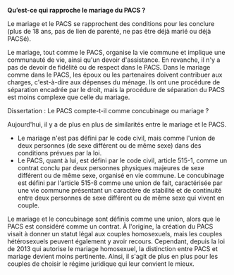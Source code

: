 **Qu’est-ce qui rapproche le mariage du PACS ?**

Le mariage et le PACS se rapprochent des conditions pour les conclure (plus de 18 ans, pas de lien de parenté, ne pas être déjà marié ou déjà PACSé). 

Le mariage, tout comme le PACS, organise la vie commune et implique une communauté de vie, ainsi qu'un devoir d'assistance. En revanche, il n'y a pas de devoir de fidélité ou de respect dans le PACS. Dans le mariage comme dans le PACS, les époux ou les partenaires doivent contribuer aux charges, c'est-à-dire aux dépenses du ménage. Ils ont une procédure de séparation encadrée par le droit, mais la procédure de séparation du PACS est moins complexe que celle du mariage.

Dissertation : Le PACS compte-t-il comme concubinage ou mariage ?

Aujourd'hui, il y a de plus en plus de similarités entre le mariage et le PACS. 
- Le mariage n'est pas défini par le code civil, mais comme l'union de deux personnes (de sexe différent ou de même sexe) dans des conditions prévues par la loi. 
- Le PACS, quant à lui, est défini par le code civil, article 515-1, comme un contrat conclu par deux personnes physiques majeures de sexe différent ou de même sexe, organisé en vie commune. Le concubinage est défini par l'article 515-8 comme une union de fait, caractérisée par une vie commune présentant un caractère de stabilité et de continuité entre deux personnes de sexe différent ou de même sexe qui vivent en couple.

Le mariage et le concubinage sont définis comme une union, alors que le PACS est considéré comme un contrat. À l'origine, la création du PACS visait à donner un statut légal aux couples homosexuels, mais les couples hétérosexuels peuvent également y avoir recours. Cependant, depuis la loi de 2013 qui autorise le mariage homosexuel, la distinction entre PACS et mariage devient moins pertinente. Ainsi, il s'agit de plus en plus pour les couples de choisir le régime juridique qui leur convient le mieux.